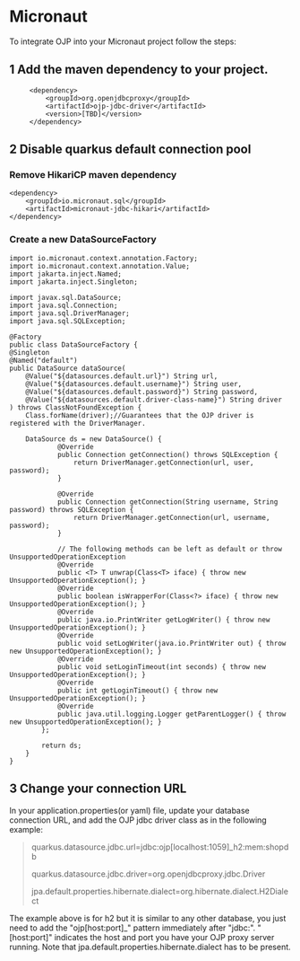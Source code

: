 # Micronaut

To integrate OJP into your Micronaut project follow the steps:

## 1 Add the maven dependency to your project.

         <dependency>
             <groupId>org.openjdbcproxy</groupId>
             <artifactId>ojp-jdbc-driver</artifactId>
             <version>[TBD]</version>
         </dependency>

## 2 Disable quarkus default connection pool

### Remove HikariCP maven dependency

    <dependency>
        <groupId>io.micronaut.sql</groupId>
        <artifactId>micronaut-jdbc-hikari</artifactId>
    </dependency>

### Create a new DataSourceFactory

    import io.micronaut.context.annotation.Factory;
    import io.micronaut.context.annotation.Value;
    import jakarta.inject.Named;
    import jakarta.inject.Singleton;
    
    import javax.sql.DataSource;
    import java.sql.Connection;
    import java.sql.DriverManager;
    import java.sql.SQLException;

    @Factory
    public class DataSourceFactory {
    @Singleton
    @Named("default")
    public DataSource dataSource(
        @Value("${datasources.default.url}") String url,
        @Value("${datasources.default.username}") String user,
        @Value("${datasources.default.password}") String password,
        @Value("${datasources.default.driver-class-name}") String driver
    ) throws ClassNotFoundException {
        Class.forName(driver);//Guarantees that the OJP driver is registered with the DriverManager.

        DataSource ds = new DataSource() {
                @Override
                public Connection getConnection() throws SQLException {
                    return DriverManager.getConnection(url, user, password);
                }
    
                @Override
                public Connection getConnection(String username, String password) throws SQLException {
                    return DriverManager.getConnection(url, username, password);
                }
    
                // The following methods can be left as default or throw UnsupportedOperationException
                @Override
                public <T> T unwrap(Class<T> iface) { throw new UnsupportedOperationException(); }
                @Override
                public boolean isWrapperFor(Class<?> iface) { throw new UnsupportedOperationException(); }
                @Override
                public java.io.PrintWriter getLogWriter() { throw new UnsupportedOperationException(); }
                @Override
                public void setLogWriter(java.io.PrintWriter out) { throw new UnsupportedOperationException(); }
                @Override
                public void setLoginTimeout(int seconds) { throw new UnsupportedOperationException(); }
                @Override
                public int getLoginTimeout() { throw new UnsupportedOperationException(); }
                @Override
                public java.util.logging.Logger getParentLogger() { throw new UnsupportedOperationException(); }
            };

            return ds;
        }
    }


## 3 Change your connection URL
In your application.properties(or yaml) file, update your database connection URL, and add the OJP jdbc driver class as in the following example:
>  quarkus.datasource.jdbc.url=jdbc:ojp[localhost:1059]_h2:mem:shopdb
> 
> quarkus.datasource.jdbc.driver=org.openjdbcproxy.jdbc.Driver
>
> jpa.default.properties.hibernate.dialect=org.hibernate.dialect.H2Dialect

The example above is for h2 but it is similar to any other database, you just need to add the "ojp[host:port]_" pattern immediately after "jdbc:". "[host:port]" indicates the host and port you have your OJP proxy server running.
Note that jpa.default.properties.hibernate.dialect has to be present.